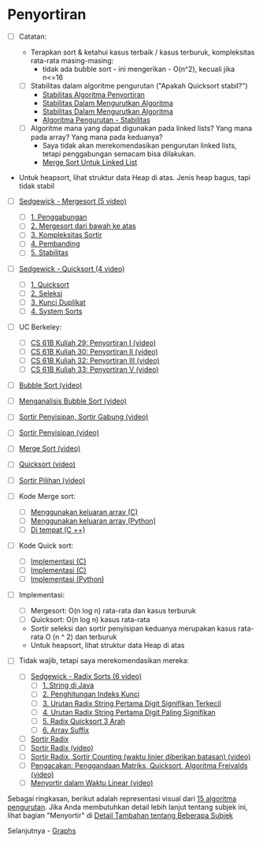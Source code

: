 # Penyortiran

- [ ] Catatan:

  - Terapkan sort & ketahui kasus terbaik / kasus terburuk, kompleksitas rata-rata masing-masing:
    - tidak ada bubble sort - ini mengerikan - O(n^2), kecuali jika n<=16
  - [ ] Stabilitas dalam algoritme pengurutan ("Apakah Quicksort stabil?")
    - [Stabilitas Algoritma Penyortiran](https://en.wikipedia.org/wiki/Sorting_algorithm#Stability)
    - [Stabilitas Dalam Mengurutkan Algoritma](http://stackoverflow.com/questions/1517793/stability-in-sorting-algorithms)
    - [Stabilitas Dalam Mengurutkan Algoritma](http://www.geeksforgeeks.org/stability-in-sorting-algorithms/)
    - [Algoritma Pengurutan - Stabilitas](http://homepages.math.uic.edu/~leon/cs-mcs401-s08/handouts/stability.pdf)
  - [ ] Algoritme mana yang dapat digunakan pada linked lists? Yang mana pada array? Yang mana pada keduanya?
    - Saya tidak akan merekomendasikan pengurutan linked lists, tetapi penggabungan semacam bisa dilakukan.
    - [Merge Sort Untuk Linked List](http://www.geeksforgeeks.org/merge-sort-for-linked-list/)

- Untuk heapsort, lihat struktur data Heap di atas. Jenis heap bagus, tapi tidak stabil

- [ ] [Sedgewick - Mergesort (5 video)](https://www.coursera.org/learn/algorithms-part1/home/week/3)

  - [ ] [1. Penggabungan](https://www.coursera.org/learn/algorithms-part1/lecture/ARWDq/mergesort)
  - [ ] [2. Mergesort dari bawah ke atas](https://www.coursera.org/learn/algorithms-part1/lecture/PWNEl/bottom-up-mergesort)
  - [ ] [3. Kompleksitas Sortir](https://www.coursera.org/learn/algorithms-part1/lecture/xAltF/sorting-complexity)
  - [ ] [4. Pembanding](https://www.coursera.org/learn/algorithms-part1/lecture/9FYhS/comparators)
  - [ ] [5. Stabilitas](https://www.coursera.org/learn/algorithms-part1/lecture/pvvLZ/stability)

- [ ] [Sedgewick - Quicksort (4 video)](https://www.coursera.org/learn/algorithms-part1/home/week/3)

  - [ ] [1. Quicksort](https://www.coursera.org/learn/algorithms-part1/lecture/vjvnC/quicksort)
  - [ ] [2. Seleksi](https://www.coursera.org/learn/algorithms-part1/lecture/UQxFT/selection)
  - [ ] [3. Kunci Duplikat](https://www.coursera.org/learn/algorithms-part1/lecture/XvjPd/duplicate-keys)
  - [ ] [4. System Sorts](https://www.coursera.org/learn/algorithms-part1/lecture/QBNZ7/system-sorts)

- [ ] UC Berkeley:

  - [ ] [CS 61B Kuliah 29: Penyortiran I (video)](https://archive.org/details/ucberkeley_webcast_EiUvYS2DT6I)
  - [ ] [CS 61B Kuliah 30: Penyortiran II (video)](https://archive.org/details/ucberkeley_webcast_2hTY3t80Qsk)
  - [ ] [CS 61B Kuliah 32: Penyortiran III (video)](https://archive.org/details/ucberkeley_webcast_Y6LOLpxg6Dc)
  - [ ] [CS 61B Kuliah 33: Penyortiran V (video)](https://archive.org/details/ucberkeley_webcast_qNMQ4ly43p4)

- [ ] [Bubble Sort (video)](https://www.youtube.com/watch?v=P00xJgWzz2c&index=1&list=PL89B61F78B552C1AB)
- [ ] [Menganalisis Bubble Sort (video)](https://www.youtube.com/watch?v=ni_zk257Nqo&index=7&list=PL89B61F78B552C1AB)
- [ ] [Sortir Penyisipan, Sortir Gabung (video)](https://www.youtube.com/watch?v=Kg4bqzAqRBM&index=3&list=PLUl4u3cNGP61Oq3tWYp6V_F-5jb5L2iHb)
- [ ] [Sortir Penyisipan (video)](https://www.youtube.com/watch?v=c4BRHC7kTaQ&index=2&list=PL89B61F78B552C1AB)
- [ ] [Merge Sort (video)](https://www.youtube.com/watch?v=GCae1WNvnZM&index=3&list=PL89B61F78B552C1AB)
- [ ] [Quicksort (video)](https://www.youtube.com/watch?v=y_G9BkAm6B8&index=4&list=PL89B61F78B552C1AB)
- [ ] [Sortir Pilihan (video)](https://www.youtube.com/watch?v=6nDMgr0-Yyo&index=8&list=PL89B61F78B552C1AB)

- [ ] Kode Merge sort:
  - [ ] [Menggunakan keluaran array (C)](http://www.cs.yale.edu/homes/aspnes/classes/223/examples/sorting/mergesort.c)
  - [ ] [Menggunakan keluaran array (Python)](https://github.com/jwasham/practice-python/blob/master/merge_sort/merge_sort.py)
  - [ ] [Di tempat (C ++)](https://github.com/jwasham/practice-cpp/blob/master/merge_sort/merge_sort.cc)
- [ ] Kode Quick sort:

  - [ ] [Implementasi (C)](http://www.cs.yale.edu/homes/aspnes/classes/223/examples/randomization/quick.c)
  - [ ] [Implementasi (C)](https://github.com/jwasham/practice-c/blob/master/quick_sort/quick_sort.c)
  - [ ] [Implementasi (Python)](https://github.com/jwasham/practice-python/blob/master/quick_sort/quick_sort.py)

- [ ] Implementasi:

  - [ ] Mergesort: O(n log n) rata-rata dan kasus terburuk
  - [ ] Quicksort: O(n log n) kasus rata-rata
  - Sortir seleksi dan sortir penyisipan keduanya merupakan kasus rata-rata O (n ^ 2) dan terburuk
  - Untuk heapsort, lihat struktur data Heap di atas

- [ ] Tidak wajib, tetapi saya merekomendasikan mereka:
  - [ ] [Sedgewick - Radix Sorts (6 video)](https://www.coursera.org/learn/algorithms-part2/home/week/3)
    - [ ] [1. String di Java](https://www.coursera.org/learn/algorithms-part2/lecture/vGHvb/strings-in-java)
    - [ ] [2. Penghitungan Indeks Kunci](https://www.coursera.org/learn/algorithms-part2/lecture/2pi1Z/key-indexed-counting)
    - [ ] [3. Urutan Radix String Pertama Digit Signifikan Terkecil](https://www.coursera.org/learn/algorithms-part2/lecture/c1U7L/lsd-radix-sort)
    - [ ] [4. Urutan Radix String Pertama Digit Paling Signifikan](https://www.coursera.org/learn/algorithms-part2/lecture/gFxwG/msd-radix-sort)
    - [ ] [5. Radix Quicksort 3 Arah](https://www.coursera.org/learn/algorithms-part2/lecture/crkd5/3-way-radix-quicksort)
    - [ ] [6. Array Suffix](https://www.coursera.org/learn/algorithms-part2/lecture/TH18W/suffix-arrays)
  - [ ] [Sortir Radix](http://www.cs.yale.edu/homes/aspnes/classes/223/notes.html#radixSort)
  - [ ] [Sortir Radix (video)](https://www.youtube.com/watch?v=xhr26ia4k38)
  - [ ] [Sortir Radix, Sortir Counting (waktu linier diberikan batasan) (video)](https://www.youtube.com/watch?v=Nz1KZXbghj8&index=7&list=PLUl4u3cNGP61Oq3tWYp6V_F-5jb5L2iHb)
  - [ ] [Pengacakan: Penggandaan Matriks, Quicksort, Algoritma Freivalds (video)](https://www.youtube.com/watch?v=cNB2lADK3_s&index=8&list=PLUl4u3cNGP6317WaSNfmCvGym2ucw3oGp)
  - [ ] [Menyortir dalam Waktu Linear (video)](https://www.youtube.com/watch?v=pOKy3RZbSws&list=PLUl4u3cNGP61hsJNdULdudlRL493b-XZf&index=14)

Sebagai ringkasan, berikut adalah representasi visual dari [15 algoritma pengurutan](https://www.youtube.com/watch?v=kPRA0W1kECg).
Jika Anda membutuhkan detail lebih lanjut tentang subjek ini, lihat bagian "Menyortir" di [Detail Tambahan tentang Beberapa Subjek](detail-tambahan-tentang-beberapa-subjek.md)

Selanjutnya - [Graphs](graphs.md)

